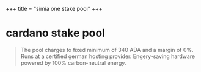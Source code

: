 +++
title = "simia one stake pool"
+++

# cardano stake pool

> The pool charges to fixed minimum of 340 ADA and a margin of 0%.
> Runs at a certified german hosting provider.
> Engery-saving hardware powered by 100% carbon-neutral energy.
